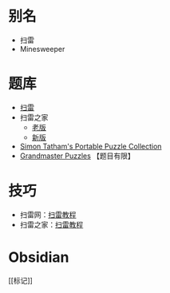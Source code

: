 # 别名
- 扫雷
- Minesweeper

# 题库
- [扫雷](https://cn.puzzle-minesweeper.com/)
- 扫雷之家
  - [老版](http://www.saolei123.com/)
  - [新版](https://m.saolei123.com/)
- [Simon Tatham's Portable Puzzle Collection](https://www.chiark.greenend.org.uk/~sgtatham/puzzles/js/mines.html)
- [Grandmaster Puzzles](https://www.gmpuzzles.com/blog/category/objectplacement/minesweeper/) 【题目有限】

# 技巧
- 扫雷网：[扫雷教程](http://saolei.wang/Guide/Index.asp)
- 扫雷之家：[扫雷教程](http://www.saolei123.com/jiaocheng/)

# Obsidian

[[标记]]
